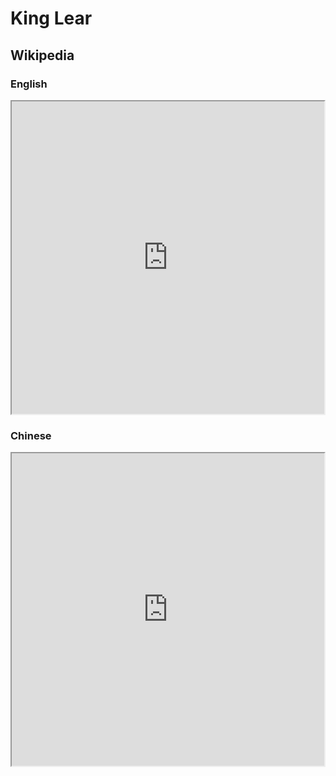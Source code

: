 # King Lear

## Wikipedia

### English

<iframe src="https://en.m.wikipedia.org/wiki/King_Lear" style="height: 500px; width: 500px"></iframe>

### Chinese

<iframe src="https://zh.m.wikipedia.org/wiki/%E6%9D%8E%E7%88%BE%E7%8E%8B" style="height: 500px; width: 500px"></iframe>